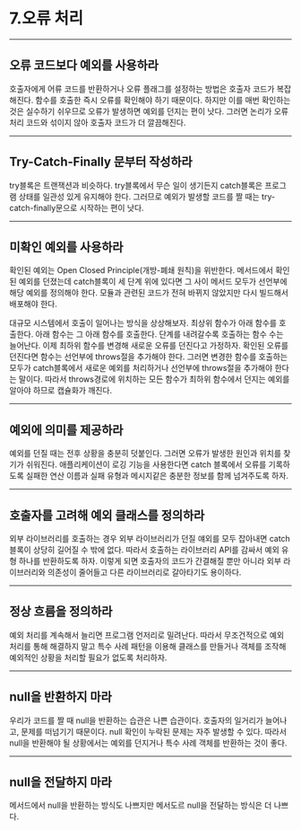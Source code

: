 # 7.오류 처리

---

## 오류 코드보다 예외를 사용하라

호출자에게 어류 코드를 반환하거나 오류 플래그를 설정하는 방법은 호출자 코드가 복잡해진다. 함수를 호출한 즉시 오류를 확인해야 하기 때문이다.
하지만 이를 매번 확인하는 것은 실수하기 쉬우므로 오류가 발생하면 예외를 던지는 편이 낫다. 그러면 논리가 오류 처리 코드와 섞이지 않아
호출자 코드가 더 깔끔해진다.

---

## Try-Catch-Finally 문부터 작성하라

try블록은 트랜잭션과 비슷하다. try블록에서 무슨 일이 생기든지 catch블록은 프로그램 상태를 일관성 있게 유지해야 한다. 그러므로 예외가 발생할
코드를 짤 때는 try-catch-finally문으로 시작하는 편이 낫다.

---

## 미확인 예외를 사용하라

확인된 예외는 Open Closed Principle(개방-폐쇄 원칙)을 위반한다. 메서드에서 확인된 예외를 던졌는데 catch블록이 세 단계 위에 있다면
그 사이 메서드 모두가 선언부에 해당 예외를 정의해야 한다. 모듈과 관련된 코드가 전혀 바뀌지 않았지만 다시 빌드해서 배포해야 한다.

대규모 시스템에서 호출이 일어나는 방식을 상상해보자. 최상위 함수가 아래 함수를 호출한다. 아래 함수는 그 아래 함수를 호출한다. 단계를 내려갈수록
호출하는 함수 수는 늘어난다. 이제 최하위 함수를 변경해 새로운 오류를 던진다고 가정하자. 확인된 오류를 던진다면 함수는 선언부에 throws절을
추가해야 한다. 그러면 변경한 함수를 호출하는 모두가 catch블록에서 새로운 예외를 처리하거나 선언부에 throws절을 추가해야 한다는 말이다.
따라서 throws경로에 위치하는 모든 함수가 최하위 함수에서 던지는 예외를 알아야 하므로 캡슐화가 깨진다.

---

## 예외에 의미를 제공하라

예외를 던질 때는 전후 상황을 충분히 덧붙인다. 그러면 오류가 발생한 원인과 위치를 찾기가 쉬워진다. 애플리케이션이 로깅 기능을 사용한다면
catch 블록에서 오류를 기록하도록 실패한 연산 이름과 실패 유형과 메시지같은 충분한 정보를 함께 넘겨주도록 하자.

---

## 호출자를 고려해 예외 클래스를 정의하라

외부 라이브러리를 호출하는 경우 외부 라이브러리가 던질 얘외를 모두 잡아내면 catch블록이 상당히 길어질 수 밖에 없다. 따라서 호출하는
라이브러리 API를 감싸서 예외 유형 하나를 반환하도록 하자. 이렇게 되면 호출자의 코드가 간결해질 뿐만 아니라 외부 라이브러리와 의존성이
줄어들고 다른 라이브러리로 갈아타기도 용이하다.

---

## 정상 흐름을 정의하라

예외 처리를 계속해서 늘리면 프로그램 언저리로 밀려난다. 따라서 무조건적으로 예외 처리를 통해 해결하지 말고 특수 사례 패턴을 이용해
클래스를 만들거나 객체를 조작해 예외적인 상황을 처리할 필요가 없도록 처리하자.

---

## null을 반환하지 마라

우리가 코드를 짤 때 null을 반환하는 습관은 나쁜 습관이다. 호출자의 일거리가 늘어나고, 문제를 떠넘기기 때문이다. null 확인이 누락된 문제는
자주 발생할 수 있다. 따라서 null을 반환해야 될 상황에서는 예외를 던지거나 특수 사례 객체를 반환하는 것이 좋다.

---

## null을 전달하지 마라

메서드에서 null을 반환하는 방식도 나쁘지만 메서도르 null을 전달하는 방식은 더 나쁘다. 

